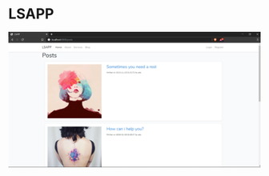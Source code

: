 # LSAPP

![alt text](https://github.com/sealove20/lsapp/blob/master/readmeimg/lsappprint.PNG "Logo Title Text 1")


